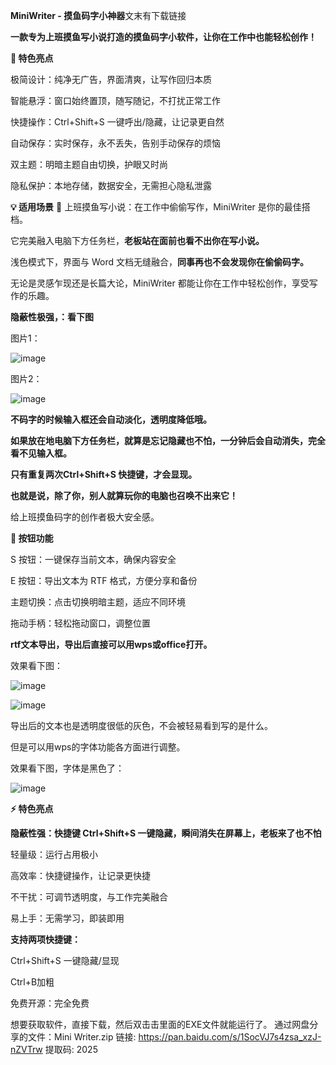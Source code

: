 **MiniWriter - 摸鱼码字小神器**文末有下载链接

**一款专为上班摸鱼写小说打造的摸鱼码字小软件，让你在工作中也能轻松创作！**

**🌟 特色亮点**

极简设计：纯净无广告，界面清爽，让写作回归本质

智能悬浮：窗口始终置顶，随写随记，不打扰正常工作

快捷操作：Ctrl+Shift+S 一键呼出/隐藏，让记录更自然

自动保存：实时保存，永不丢失，告别手动保存的烦恼

双主题：明暗主题自由切换，护眼又时尚

隐私保护：本地存储，数据安全，无需担心隐私泄露

**💡 适用场景**
📝 上班摸鱼写小说：在工作中偷偷写作，MiniWriter 是你的最佳搭档。

它完美融入电脑下方任务栏，**老板站在面前也看不出你在写小说。**

浅色模式下，界面与 Word 文档无缝融合，**同事再也不会发现你在偷偷码字。**

无论是灵感乍现还是长篇大论，MiniWriter 都能让你在工作中轻松创作，享受写作的乐趣。

**隐蔽性极强，：看下图**

图片1：

![image](https://github.com/user-attachments/assets/5d6bb0ea-fa6e-4a96-832d-0dedda5af469)

图片2：

![image](https://github.com/user-attachments/assets/40f61d9f-576f-47f7-9d56-78194c5c4809)


**不码字的时候输入框还会自动淡化，透明度降低哦。**

**如果放在地电脑下方任务栏，就算是忘记隐藏也不怕，一分钟后会自动消失，完全看不见输入框。**

**只有重复两次Ctrl+Shift+S 快捷键，才会显现。**

**也就是说，除了你，别人就算玩你的电脑也召唤不出来它！**

给上班摸鱼码字的创作者极大安全感。


**🔘 按钮功能**

S 按钮：一键保存当前文本，确保内容安全

E 按钮：导出文本为 RTF 格式，方便分享和备份

主题切换：点击切换明暗主题，适应不同环境

拖动手柄：轻松拖动窗口，调整位置

**rtf文本导出，导出后直接可以用wps或office打开。**

效果看下图：

![image](https://github.com/user-attachments/assets/d32a3a5a-56fd-4acf-a4b0-e95b0de6648b)

![image](https://github.com/user-attachments/assets/3585f9aa-cfd7-467b-98d0-f86520948003)

导出后的文本也是透明度很低的灰色，不会被轻易看到写的是什么。

但是可以用wps的字体功能各方面进行调整。

效果看下图，字体是黑色了：

![image](https://github.com/user-attachments/assets/ff466e73-1802-42e9-834e-6d6b369f801c)



**⚡ 特色亮点**

**隐蔽性强：快捷键 Ctrl+Shift+S 一键隐藏，瞬间消失在屏幕上，老板来了也不怕**

轻量级：运行占用极小

高效率：快捷键操作，让记录更快捷

不干扰：可调节透明度，与工作完美融合

易上手：无需学习，即装即用


**支持两项快捷键：**

Ctrl+Shift+S 一键隐藏/显现

Ctrl+B加粗

免费开源：完全免费

想要获取软件，直接下载，然后双击击里面的EXE文件就能运行了。
通过网盘分享的文件：Mini Writer.zip
链接: https://pan.baidu.com/s/1SocVJ7s4zsa_xzJ-nZVTrw 提取码: 2025

